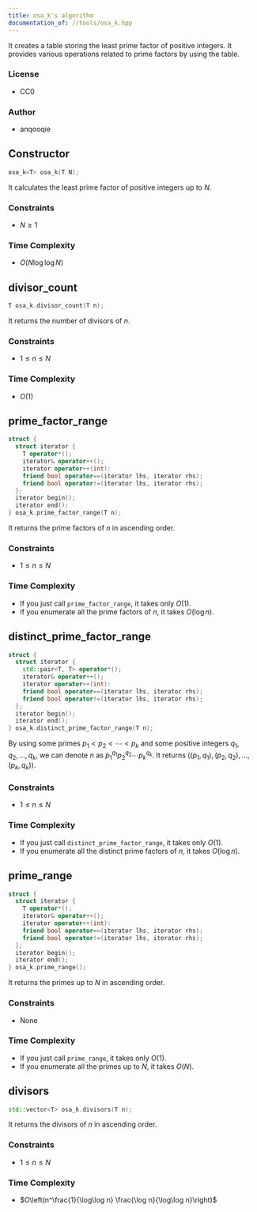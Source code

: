 ```yaml
---
title: osa_k's algorithm
documentation_of: //tools/osa_k.hpp
---
```


It creates a table storing the least prime factor of positive integers.
It provides various operations related to prime factors by using the table.

### License
- CC0

### Author
- anqooqie

## Constructor
```cpp
osa_k<T> osa_k(T N);
```

It calculates the least prime factor of positive integers up to $N$.

### Constraints
- $N \geq 1$

### Time Complexity
- $O(N \log\log N)$

## divisor_count
```cpp
T osa_k.divisor_count(T n);
```

It returns the number of divisors of $n$.

### Constraints
- $1 \leq n \leq N$

### Time Complexity
- $O(1)$

## prime_factor_range
```cpp
struct {
  struct iterator {
    T operator*();
    iterator& operator++();
    iterator operator++(int):
    friend bool operator==(iterator lhs, iterator rhs);
    friend bool operator!=(iterator lhs, iterator rhs);
  };
  iterator begin();
  iterator end();
} osa_k.prime_factor_range(T n);
```

It returns the prime factors of $n$ in ascending order.

### Constraints
- $1 \leq n \leq N$

### Time Complexity
- If you just call `prime_factor_range`, it takes only $O(1)$.
- If you enumerate all the prime factors of $n$, it takes $O(\log n)$.

## distinct_prime_factor_range
```cpp
struct {
  struct iterator {
    std::pair<T, T> operator*();
    iterator& operator++();
    iterator operator++(int):
    friend bool operator==(iterator lhs, iterator rhs);
    friend bool operator!=(iterator lhs, iterator rhs);
  };
  iterator begin();
  iterator end();
} osa_k.distinct_prime_factor_range(T n);
```

By using some primes $p_1 < p_2 < \cdots < p_k$ and some positive integers $q_1, q_2, \ldots, q_k$, we can denote $n$ as $p_1^{q_1} p_2^{q_2} \cdots p_k^{q_k}$.
It returns $((p_1, q_1), (p_2, q_2), \ldots, (p_k, q_k))$.

### Constraints
- $1 \leq n \leq N$

### Time Complexity
- If you just call `distinct_prime_factor_range`, it takes only $O(1)$.
- If you enumerate all the distinct prime factors of $n$, it takes $O(\log n)$.

## prime_range
```cpp
struct {
  struct iterator {
    T operator*();
    iterator& operator++();
    iterator operator++(int):
    friend bool operator==(iterator lhs, iterator rhs);
    friend bool operator!=(iterator lhs, iterator rhs);
  };
  iterator begin();
  iterator end();
} osa_k.prime_range();
```

It returns the primes up to $N$ in ascending order.

### Constraints
- None

### Time Complexity
- If you just call `prime_range`, it takes only $O(1)$.
- If you enumerate all the primes up to $N$, it takes $O(N)$.

## divisors
```cpp
std::vector<T> osa_k.divisors(T n);
```

It returns the divisors of $n$ in ascending order.

### Constraints
- $1 \leq n \leq N$

### Time Complexity
- $O\left(n^\frac{1}{\log\log n} \frac{\log n}{\log\log n}\right)$
